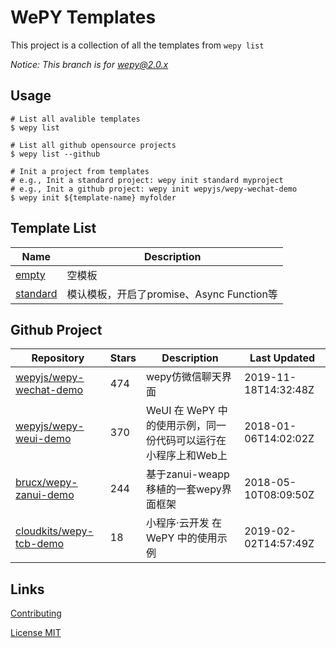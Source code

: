 # WePY Templates

This project is a collection of all the templates from `wepy list`

*Notice: This branch is for wepy@2.0.x* 

## Usage

```
# List all avalible templates
$ wepy list

# List all github opensource projects
$ wepy list --github

# Init a project from templates
# e.g., Init a standard project: wepy init standard myproject
# e.g., Init a github project: wepy init wepyjs/wepy-wechat-demo
$ wepy init ${template-name} myfolder
```

## Template List

| Name | Description |
| --- | --- |
| [empty](https://github.com/wepyjs/wepy_templates/tree/master/templates/empty) | 空模板 |
| [standard](https://github.com/wepyjs/wepy_templates/tree/master/templates/standard) | 模认模板，开启了promise、Async Function等 |

## Github Project

| Repository | Stars | Description | Last Updated |
| --- | --- | --- | --- |
| [wepyjs/wepy-wechat-demo](https://github.com/wepyjs/wepy-wechat-demo) | 474 | wepy仿微信聊天界面 | 2019-11-18T14:32:48Z |
| [wepyjs/wepy-weui-demo](https://github.com/wepyjs/wepy-weui-demo) | 370 | WeUI 在 WePY 中的使用示例，同一份代码可以运行在小程序上和Web上 | 2018-01-06T14:02:02Z |
| [brucx/wepy-zanui-demo](https://github.com/brucx/wepy-zanui-demo) | 244 | 基于zanui-weapp移植的一套wepy界面框架 | 2018-05-10T08:09:50Z |
| [cloudkits/wepy-tcb-demo](https://github.com/cloudkits/wepy-tcb-demo) | 18 | 小程序·云开发 在 WePY 中的使用示例 | 2019-02-02T14:57:49Z |

## Links

[Contributing](https://github.com/wepyjs/wepy-templates/blob/master/CONTRIBUTING.md)

[License MIT](https://github.com/wepyjs/wepy-templates/blob/master/LICENSE)

